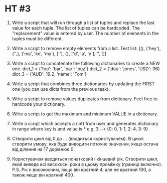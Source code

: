 ﻿# HT #3

1. Write a script that will run through a list of tuples and replace the last value for each tuple. The list of tuples can be hardcoded. The "replacement" value is entered by user. The number of elements in the tuples must be different.

2. Write a script to remove empty elements from a list.
    Test list: [(), ('hey'), ('',), ('ma', 'ke', 'my'), [''], {}, ['d', 'a', 'y'], '', []]

3. Write a script to concatenate the following dictionaries to create a NEW one.
    dict_1 = {'foo': 'bar', 'bar': 'buz'}
    dict_2 = {'dou': 'jones', 'USD': 36}
    dict_3 = {'AUD': 19.2, 'name': 'Tom'}

4. Write a script that combines three dictionaries by updating the FIRST one (you can use dicts from the previous task).

5. Write a script to remove values duplicates from dictionary. Feel free to hardcode your dictionary.

6. Write a script to get the maximum and minimum VALUE in a dictionary.

7. Write a script which accepts a <number>(int) from user and generates dictionary in range <number> where key is <number> and value is <number>*<number>
    e.g. 3 --> {0: 0, 1: 1, 2: 4, 3: 9}

8. Створити цикл від 0 до ... (вводиться користувачем). В циклі створити умову, яка буде виводити поточне значення, якщо остача від ділення на 17 дорівнює 0.

9. Користувачем вводиться початковий і кінцевий рік. Створити цикл, який виведе всі високосні роки в цьому проміжку (границі включно). P.S. Рік є високосним, якщо він кратний 4, але не кратний 100, а також якщо він кратний 400.